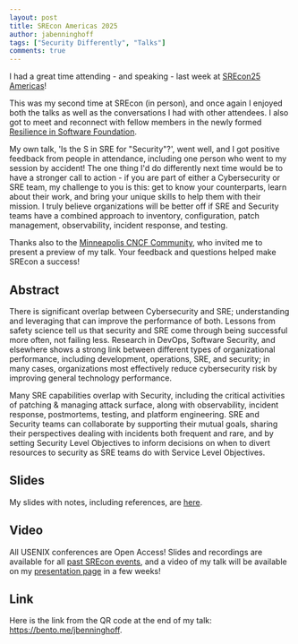 ```yaml
---
layout: post
title: SREcon Americas 2025
author: jabenninghoff
tags: ["Security Differently", "Talks"]
comments: true
---
```

I had a great time attending - and speaking - last week at [SREcon25 Americas](https://www.usenix.org/conference/srecon25americas/)!

This was my second time at SREcon (in person), and once again I enjoyed both the talks as well as the conversations I had with other attendees. I also got to meet and reconnect with fellow members in the newly formed [Resilience in Software Foundation](https://resilienceinsoftware.org).

My own talk, 'Is the S in SRE for "Security"?', went well, and I got positive feedback from people in attendance, including one person who went to my session by accident! The one thing I'd do differently next time would be to have a stronger call to action - if you are part of either a Cybersecurity or SRE team, my challenge to you is this: get to know your counterparts, learn about their work, and bring your unique skills to help them with their mission. I truly believe organizations will be better off if SRE and Security teams have a combined approach to inventory, configuration, patch management, observability, incident response, and testing.

Thanks also to the [Minneapolis CNCF Community](https://community.cncf.io/cloud-native-minneapolis/), who invited me to present a preview of my talk. Your feedback and questions helped make SREcon a success!

## Abstract

There is significant overlap between Cybersecurity and SRE; understanding and leveraging that can improve the performance of both. Lessons from safety science tell us that security and SRE come through being successful more often, not failing less. Research in DevOps, Software Security, and elsewhere shows a strong link between different types of organizational performance, including development, operations, SRE, and security; in many cases, organizations most effectively reduce cybersecurity risk by improving general technology performance.

Many SRE capabilities overlap with Security, including the critical activities of patching & managing attack surface, along with observability, incident response, postmortems, testing, and platform engineering. SRE and Security teams can collaborate by supporting their mutual goals, sharing their perspectives dealing with incidents both frequent and rare, and by setting Security Level Objectives to inform decisions on when to divert resources to security as SRE teams do with Service Level Objectives.

## Slides

My slides with notes, including references, are [here](/assets/srecon25-americas-benninghoff.pdf).

## Video

All USENIX conferences are Open Access! Slides and recordings are available for all [past SREcon events](https://www.usenix.org/conference/srecon#past), and a video of my talk will be available on my [presentation page](https://www.usenix.org/conference/srecon25americas/presentation/benninghoff) in a few weeks!

## Link

Here is the link from the QR code at the end of my talk: <https://bento.me/jbenninghoff>.
